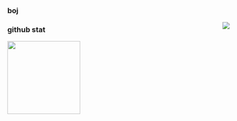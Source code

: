 ### boj

<img align='right' src="http://mazassumnida.wtf/api/v2/generate_badge?boj=lightene">

### github stat

<img align='left' src="https://github-readme-stats.vercel.app/api?username=lightene" height="165">
